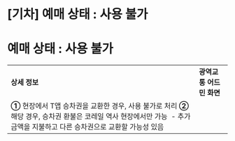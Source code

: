 # [기차] 예매 상태 : 사용 불가

**예매 상태 : 사용 불가**
=================

|  |  |
| --- | --- |
| **상세 정보** | **광역교통 어드민 화면** |
| **①** 현장에서 T앱 승차권을 교환한 경우, 사용 불가로 처리    **②** 해당 경우, 승차권 환불은 코레일 역사 현장에서만 가능   - 추가 금액을 지불하고 다른 승차권으로 교환할 가능성 있음 |  |